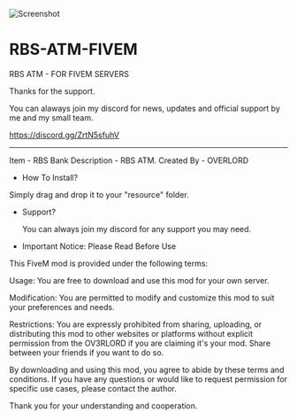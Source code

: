 ![Screenshot](https://i.ibb.co/NF84xQF/Screenshot-2024-03-21-021511.png)


# RBS-ATM-FIVEM
RBS ATM - FOR FIVEM SERVERS 

Thanks for the support. 

You can alaways join my discord for news, updates and official support by me and my small team. 

https://discord.gg/ZrtN5sfuhV

---------------------------------


Item - RBS Bank 
Description - RBS ATM. 
Created By - OVERLORD 

- How To Install?

 Simply drag and drop it to your "resource" folder.

 - Support?

   You can always join my discord for any support you may need.

- Important Notice: Please Read Before Use

This FiveM mod is provided under the following terms:

Usage: You are free to download and use this mod for your own server.

Modification: You are permitted to modify and customize this mod to suit your preferences and needs.

Restrictions: You are expressly prohibited from sharing, uploading, or distributing this mod to other websites or platforms without explicit permission from the OV3RLORD if you are claiming it's your mod. Share between your friends if you want to do so. 

By downloading and using this mod, you agree to abide by these terms and conditions. If you have any questions or would like to request permission for specific use cases, please contact the author.

Thank you for your understanding and cooperation.
